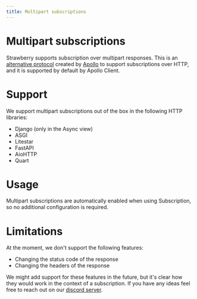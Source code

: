 ```yaml
---
title: Multipart subscriptions
---
```


# Multipart subscriptions

Strawberry supports subscription over multipart responses. This is an
[alternative protocol](https://www.apollographql.com/docs/router/executing-operations/subscription-multipart-protocol/)
created by [Apollo](https://www.apollographql.com/) to support subscriptions
over HTTP, and it is supported by default by Apollo Client.

# Support

We support multipart subscriptions out of the box in the following HTTP
libraries:

- Django (only in the Async view)
- ASGI
- Litestar
- FastAPI
- AioHTTP
- Quart

# Usage

Multipart subscriptions are automatically enabled when using Subscription, so no
additional configuration is required.

# Limitations

At the moment, we don't support the following features:

- Changing the status code of the response
- Changing the headers of the response

We might add support for these features in the future, but it's clear how they
would work in the context of a subscription. If you have any ideas feel free to
reach out on our [discord server](https://strawberry.rocks/discord).
